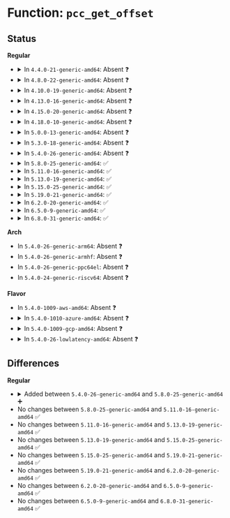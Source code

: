 # Function: <code>pcc_get_offset</code>

## Status
<b>Regular</b>
<ul>
<li>
<details>
<summary>In <code>4.4.0-21-generic-amd64</code>: Absent ❓</summary>

```json
{
  "name": "pcc_get_offset",
  "collision_type": "Unique Static",
  "inline_type": "Full",
  "funcs": [
    {
      "addr": 18446744071585894614,
      "name": "pcc_get_offset",
      "external": false,
      "loc": "drivers/cpufreq/pcc-cpufreq.c:248",
      "file": "drivers/cpufreq/pcc-cpufreq.c",
      "inline": "not declared, inlined",
      "caller_inline": [
        "drivers/cpufreq/pcc-cpufreq.c:pcc_cpufreq_cpu_init"
      ],
      "caller_func": []
    }
  ],
  "symbols": []
}
```
</details>
</li>
<li>
<details>
<summary>In <code>4.8.0-22-generic-amd64</code>: Absent ❓</summary>

```json
{
  "name": "pcc_get_offset",
  "collision_type": "Unique Static",
  "inline_type": "Full",
  "funcs": [
    {
      "addr": 18446744071586294534,
      "name": "pcc_get_offset",
      "external": false,
      "loc": "drivers/cpufreq/pcc-cpufreq.c:248",
      "file": "drivers/cpufreq/pcc-cpufreq.c",
      "inline": "not declared, inlined",
      "caller_inline": [
        "drivers/cpufreq/pcc-cpufreq.c:pcc_cpufreq_cpu_init"
      ],
      "caller_func": []
    }
  ],
  "symbols": []
}
```
</details>
</li>
<li>
<details>
<summary>In <code>4.10.0-19-generic-amd64</code>: Absent ❓</summary>

```json
{
  "name": "pcc_get_offset",
  "collision_type": "Unique Static",
  "inline_type": "Full",
  "funcs": [
    {
      "addr": 18446744071586498806,
      "name": "pcc_get_offset",
      "external": false,
      "loc": "drivers/cpufreq/pcc-cpufreq.c:248",
      "file": "drivers/cpufreq/pcc-cpufreq.c",
      "inline": "not declared, inlined",
      "caller_inline": [
        "drivers/cpufreq/pcc-cpufreq.c:pcc_cpufreq_cpu_init"
      ],
      "caller_func": []
    }
  ],
  "symbols": []
}
```
</details>
</li>
<li>
<details>
<summary>In <code>4.13.0-16-generic-amd64</code>: Absent ❓</summary>

```json
{
  "name": "pcc_get_offset",
  "collision_type": "Unique Static",
  "inline_type": "Full",
  "funcs": [
    {
      "addr": 18446744071586623878,
      "name": "pcc_get_offset",
      "external": false,
      "loc": "drivers/cpufreq/pcc-cpufreq.c:248",
      "file": "drivers/cpufreq/pcc-cpufreq.c",
      "inline": "not declared, inlined",
      "caller_inline": [
        "drivers/cpufreq/pcc-cpufreq.c:pcc_cpufreq_cpu_init"
      ],
      "caller_func": []
    }
  ],
  "symbols": []
}
```
</details>
</li>
<li>
<details>
<summary>In <code>4.15.0-20-generic-amd64</code>: Absent ❓</summary>

```json
{
  "name": "pcc_get_offset",
  "collision_type": "Unique Static",
  "inline_type": "Full",
  "funcs": [
    {
      "addr": 18446744071587106918,
      "name": "pcc_get_offset",
      "external": false,
      "loc": "drivers/cpufreq/pcc-cpufreq.c:248",
      "file": "drivers/cpufreq/pcc-cpufreq.c",
      "inline": "not declared, inlined",
      "caller_inline": [
        "drivers/cpufreq/pcc-cpufreq.c:pcc_cpufreq_cpu_init"
      ],
      "caller_func": []
    }
  ],
  "symbols": []
}
```
</details>
</li>
<li>
<details>
<summary>In <code>4.18.0-10-generic-amd64</code>: Absent ❓</summary>

```json
{
  "name": "pcc_get_offset",
  "collision_type": "Unique Static",
  "inline_type": "Full",
  "funcs": [
    {
      "addr": 18446744071587404642,
      "name": "pcc_get_offset",
      "external": false,
      "loc": "drivers/cpufreq/pcc-cpufreq.c:248",
      "file": "drivers/cpufreq/pcc-cpufreq.c",
      "inline": "not declared, inlined",
      "caller_inline": [
        "drivers/cpufreq/pcc-cpufreq.c:pcc_cpufreq_cpu_init"
      ],
      "caller_func": []
    }
  ],
  "symbols": []
}
```
</details>
</li>
<li>
<details>
<summary>In <code>5.0.0-13-generic-amd64</code>: Absent ❓</summary>

```json
{
  "name": "pcc_get_offset",
  "collision_type": "Unique Static",
  "inline_type": "Full",
  "funcs": [
    {
      "addr": 18446744071587584034,
      "name": "pcc_get_offset",
      "external": false,
      "loc": "drivers/cpufreq/pcc-cpufreq.c:248",
      "file": "drivers/cpufreq/pcc-cpufreq.c",
      "inline": "not declared, inlined",
      "caller_inline": [
        "drivers/cpufreq/pcc-cpufreq.c:pcc_cpufreq_cpu_init"
      ],
      "caller_func": []
    }
  ],
  "symbols": []
}
```
</details>
</li>
<li>
<details>
<summary>In <code>5.3.0-18-generic-amd64</code>: Absent ❓</summary>

```json
{
  "name": "pcc_get_offset",
  "collision_type": "Unique Static",
  "inline_type": "Full",
  "funcs": [
    {
      "addr": 18446744071587860146,
      "name": "pcc_get_offset",
      "external": false,
      "loc": "drivers/cpufreq/pcc-cpufreq.c:248",
      "file": "drivers/cpufreq/pcc-cpufreq.c",
      "inline": "not declared, inlined",
      "caller_inline": [
        "drivers/cpufreq/pcc-cpufreq.c:pcc_cpufreq_cpu_init"
      ],
      "caller_func": []
    }
  ],
  "symbols": []
}
```
</details>
</li>
<li>
<details>
<summary>In <code>5.4.0-26-generic-amd64</code>: Absent ❓</summary>

```json
{
  "name": "pcc_get_offset",
  "collision_type": "Unique Static",
  "inline_type": "Full",
  "funcs": [
    {
      "addr": 18446744071588064930,
      "name": "pcc_get_offset",
      "external": false,
      "loc": "drivers/cpufreq/pcc-cpufreq.c:248",
      "file": "drivers/cpufreq/pcc-cpufreq.c",
      "inline": "not declared, inlined",
      "caller_inline": [
        "drivers/cpufreq/pcc-cpufreq.c:pcc_cpufreq_cpu_init"
      ],
      "caller_func": []
    }
  ],
  "symbols": []
}
```
</details>
</li>
<li>
<details>
<summary>In <code>5.8.0-25-generic-amd64</code>: ✅</summary>

```c
int pcc_get_offset(int cpu)
```

```json
{
  "name": "pcc_get_offset",
  "collision_type": "Unique Static",
  "inline_type": "No",
  "funcs": [
    {
      "addr": 18446744071588925792,
      "name": "pcc_get_offset",
      "external": false,
      "loc": "drivers/cpufreq/pcc-cpufreq.c:248",
      "file": "drivers/cpufreq/pcc-cpufreq.c",
      "inline": "seen, unknown",
      "caller_inline": [],
      "caller_func": [
        "drivers/cpufreq/pcc-cpufreq.c:pcc_cpufreq_cpu_init"
      ]
    }
  ],
  "symbols": [
    {
      "addr": 18446744071588925792,
      "name": "pcc_get_offset",
      "section": ".text",
      "bind": "STB_LOCAL",
      "size": 356
    }
  ]
}
```
</details>
</li>
<li>
<details>
<summary>In <code>5.11.0-16-generic-amd64</code>: ✅</summary>

```c
int pcc_get_offset(int cpu)
```

```json
{
  "name": "pcc_get_offset",
  "collision_type": "Unique Static",
  "inline_type": "No",
  "funcs": [
    {
      "addr": 18446744071588937104,
      "name": "pcc_get_offset",
      "external": false,
      "loc": "drivers/cpufreq/pcc-cpufreq.c:248",
      "file": "drivers/cpufreq/pcc-cpufreq.c",
      "inline": "seen, unknown",
      "caller_inline": [],
      "caller_func": [
        "drivers/cpufreq/pcc-cpufreq.c:pcc_cpufreq_cpu_init"
      ]
    }
  ],
  "symbols": [
    {
      "addr": 18446744071588937104,
      "name": "pcc_get_offset",
      "section": ".text",
      "bind": "STB_LOCAL",
      "size": 356
    }
  ]
}
```
</details>
</li>
<li>
<details>
<summary>In <code>5.13.0-19-generic-amd64</code>: ✅</summary>

```c
int pcc_get_offset(int cpu)
```

```json
{
  "name": "pcc_get_offset",
  "collision_type": "Unique Static",
  "inline_type": "No",
  "funcs": [
    {
      "addr": 18446744071588825536,
      "name": "pcc_get_offset",
      "external": false,
      "loc": "drivers/cpufreq/pcc-cpufreq.c:248",
      "file": "drivers/cpufreq/pcc-cpufreq.c",
      "inline": "seen, unknown",
      "caller_inline": [],
      "caller_func": [
        "drivers/cpufreq/pcc-cpufreq.c:pcc_cpufreq_cpu_init"
      ]
    }
  ],
  "symbols": [
    {
      "addr": 18446744071588825536,
      "name": "pcc_get_offset",
      "section": ".text",
      "bind": "STB_LOCAL",
      "size": 362
    }
  ]
}
```
</details>
</li>
<li>
<details>
<summary>In <code>5.15.0-25-generic-amd64</code>: ✅</summary>

```c
int pcc_get_offset(int cpu)
```

```json
{
  "name": "pcc_get_offset",
  "collision_type": "Unique Static",
  "inline_type": "No",
  "funcs": [
    {
      "addr": 18446744071589519552,
      "name": "pcc_get_offset",
      "external": false,
      "loc": "drivers/cpufreq/pcc-cpufreq.c:248",
      "file": "drivers/cpufreq/pcc-cpufreq.c",
      "inline": "seen, unknown",
      "caller_inline": [],
      "caller_func": [
        "drivers/cpufreq/pcc-cpufreq.c:pcc_cpufreq_cpu_init"
      ]
    }
  ],
  "symbols": [
    {
      "addr": 18446744071589519552,
      "name": "pcc_get_offset",
      "section": ".text",
      "bind": "STB_LOCAL",
      "size": 423
    }
  ]
}
```
</details>
</li>
<li>
<details>
<summary>In <code>5.19.0-21-generic-amd64</code>: ✅</summary>

```c
int pcc_get_offset(int cpu)
```

```json
{
  "name": "pcc_get_offset",
  "collision_type": "Unique Static",
  "inline_type": "No",
  "funcs": [
    {
      "addr": 18446744071591009568,
      "name": "pcc_get_offset",
      "external": false,
      "loc": "drivers/cpufreq/pcc-cpufreq.c:248",
      "file": "drivers/cpufreq/pcc-cpufreq.c",
      "inline": "seen, unknown",
      "caller_inline": [],
      "caller_func": [
        "drivers/cpufreq/pcc-cpufreq.c:pcc_cpufreq_cpu_init"
      ]
    }
  ],
  "symbols": [
    {
      "addr": 18446744071591009568,
      "name": "pcc_get_offset",
      "section": ".text",
      "bind": "STB_LOCAL",
      "size": 446
    }
  ]
}
```
</details>
</li>
<li>
<details>
<summary>In <code>6.2.0-20-generic-amd64</code>: ✅</summary>

```c
int pcc_get_offset(int cpu)
```

```json
{
  "name": "pcc_get_offset",
  "collision_type": "Unique Static",
  "inline_type": "No",
  "funcs": [
    {
      "addr": 18446744071592718640,
      "name": "pcc_get_offset",
      "external": false,
      "loc": "drivers/cpufreq/pcc-cpufreq.c:248",
      "file": "drivers/cpufreq/pcc-cpufreq.c",
      "inline": "seen, unknown",
      "caller_inline": [],
      "caller_func": [
        "drivers/cpufreq/pcc-cpufreq.c:pcc_cpufreq_cpu_init"
      ]
    }
  ],
  "symbols": [
    {
      "addr": 18446744071592718640,
      "name": "pcc_get_offset",
      "section": ".text",
      "bind": "STB_LOCAL",
      "size": 436
    }
  ]
}
```
</details>
</li>
<li>
<details>
<summary>In <code>6.5.0-9-generic-amd64</code>: ✅</summary>

```c
int pcc_get_offset(int cpu)
```

```json
{
  "name": "pcc_get_offset",
  "collision_type": "Unique Static",
  "inline_type": "No",
  "funcs": [
    {
      "addr": 18446744071593155632,
      "name": "pcc_get_offset",
      "external": false,
      "loc": "drivers/cpufreq/pcc-cpufreq.c:249",
      "file": "drivers/cpufreq/pcc-cpufreq.c",
      "inline": "seen, unknown",
      "caller_inline": [],
      "caller_func": [
        "drivers/cpufreq/pcc-cpufreq.c:pcc_cpufreq_cpu_init"
      ]
    }
  ],
  "symbols": [
    {
      "addr": 18446744071593155632,
      "name": "pcc_get_offset",
      "section": ".text",
      "bind": "STB_LOCAL",
      "size": 436
    }
  ]
}
```
</details>
</li>
<li>
<details>
<summary>In <code>6.8.0-31-generic-amd64</code>: ✅</summary>

```c
int pcc_get_offset(int cpu)
```

```json
{
  "name": "pcc_get_offset",
  "collision_type": "Unique Static",
  "inline_type": "No",
  "funcs": [
    {
      "addr": 18446744071593909440,
      "name": "pcc_get_offset",
      "external": false,
      "loc": "drivers/cpufreq/pcc-cpufreq.c:249",
      "file": "drivers/cpufreq/pcc-cpufreq.c",
      "inline": "seen, unknown",
      "caller_inline": [],
      "caller_func": [
        "drivers/cpufreq/pcc-cpufreq.c:pcc_cpufreq_cpu_init"
      ]
    }
  ],
  "symbols": [
    {
      "addr": 18446744071593909440,
      "name": "pcc_get_offset",
      "section": ".text",
      "bind": "STB_LOCAL",
      "size": 436
    }
  ]
}
```
</details>
</li>
</ul>
<b>Arch</b>
<ul>
<li>
In <code>5.4.0-26-generic-arm64</code>: Absent ❓
</li>
<li>
In <code>5.4.0-26-generic-armhf</code>: Absent ❓
</li>
<li>
In <code>5.4.0-26-generic-ppc64el</code>: Absent ❓
</li>
<li>
In <code>5.4.0-24-generic-riscv64</code>: Absent ❓
</li>
</ul>
<b>Flavor</b>
<ul>
<li>
In <code>5.4.0-1009-aws-amd64</code>: Absent ❓
</li>
<li>
<details>
<summary>In <code>5.4.0-1010-azure-amd64</code>: Absent ❓</summary>

```json
{
  "name": "pcc_get_offset",
  "collision_type": "Unique Static",
  "inline_type": "Full",
  "funcs": [
    {
      "addr": 18446744071587464018,
      "name": "pcc_get_offset",
      "external": false,
      "loc": "drivers/cpufreq/pcc-cpufreq.c:248",
      "file": "drivers/cpufreq/pcc-cpufreq.c",
      "inline": "not declared, inlined",
      "caller_inline": [
        "drivers/cpufreq/pcc-cpufreq.c:pcc_cpufreq_cpu_init"
      ],
      "caller_func": []
    }
  ],
  "symbols": []
}
```
</details>
</li>
<li>
<details>
<summary>In <code>5.4.0-1009-gcp-amd64</code>: Absent ❓</summary>

```json
{
  "name": "pcc_get_offset",
  "collision_type": "Unique Static",
  "inline_type": "Full",
  "funcs": [
    {
      "addr": 18446744071588021074,
      "name": "pcc_get_offset",
      "external": false,
      "loc": "drivers/cpufreq/pcc-cpufreq.c:248",
      "file": "drivers/cpufreq/pcc-cpufreq.c",
      "inline": "not declared, inlined",
      "caller_inline": [
        "drivers/cpufreq/pcc-cpufreq.c:pcc_cpufreq_cpu_init"
      ],
      "caller_func": []
    }
  ],
  "symbols": []
}
```
</details>
</li>
<li>
<details>
<summary>In <code>5.4.0-26-lowlatency-amd64</code>: Absent ❓</summary>

```json
{
  "name": "pcc_get_offset",
  "collision_type": "Unique Static",
  "inline_type": "Full",
  "funcs": [
    {
      "addr": 18446744071588137106,
      "name": "pcc_get_offset",
      "external": false,
      "loc": "drivers/cpufreq/pcc-cpufreq.c:248",
      "file": "drivers/cpufreq/pcc-cpufreq.c",
      "inline": "not declared, inlined",
      "caller_inline": [
        "drivers/cpufreq/pcc-cpufreq.c:pcc_cpufreq_cpu_init"
      ],
      "caller_func": []
    }
  ],
  "symbols": []
}
```
</details>
</li>
</ul>

## Differences
<b>Regular</b>
<ul>
<li>
<details>
<summary>Added between <code>5.4.0-26-generic-amd64</code> and <code>5.8.0-25-generic-amd64</code> ➕</summary>

```c
int pcc_get_offset(int cpu)
```
</details>
</li>
<li>
No changes between <code>5.8.0-25-generic-amd64</code> and <code>5.11.0-16-generic-amd64</code> ✅
</li>
<li>
No changes between <code>5.11.0-16-generic-amd64</code> and <code>5.13.0-19-generic-amd64</code> ✅
</li>
<li>
No changes between <code>5.13.0-19-generic-amd64</code> and <code>5.15.0-25-generic-amd64</code> ✅
</li>
<li>
No changes between <code>5.15.0-25-generic-amd64</code> and <code>5.19.0-21-generic-amd64</code> ✅
</li>
<li>
No changes between <code>5.19.0-21-generic-amd64</code> and <code>6.2.0-20-generic-amd64</code> ✅
</li>
<li>
No changes between <code>6.2.0-20-generic-amd64</code> and <code>6.5.0-9-generic-amd64</code> ✅
</li>
<li>
No changes between <code>6.5.0-9-generic-amd64</code> and <code>6.8.0-31-generic-amd64</code> ✅
</li>
</ul>
